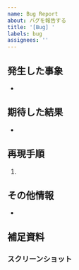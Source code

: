 ```yaml
---
name: Bug Report
about: バグを報告する
title: '[Bug] '
labels: bug
assignees: ''
---
```


## 発生した事象

<!-- こちらに不具合の概要を記載してください -->
- 

## 期待した結果

<!-- 期待する動作について明確かつ簡潔に説明してください -->
- 

## 再現手順

<!-- 再現手順を具体的に記述してください -->

1. 

## その他情報

- 

## 補足資料


### スクリーンショット

<!-- 可能な限り事象が確認できるスクリーンショットや動画(10MBまで)を添付してください -->

